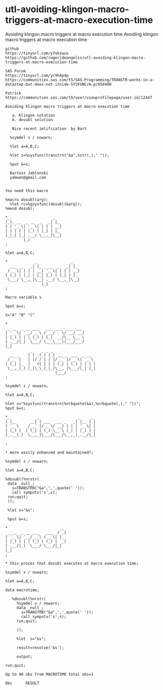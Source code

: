 # utl-avoiding-klingon-macro-triggers-at-macro-execution-time
Avoiding klingon macro triggers at macro execution time 
    Avoiding klingon macro triggers at macro execution time                                                                        
                                                                                                                                   
    github                                                                                                                         
    https://tinyurl.com/y7ohzwux                                                                                                   
    https://github.com/rogerjdeangelis/utl-avoiding-klingon-macro-triggers-at-macro-execution-time                                 
                                                                                                                                   
    SAS Forum                                                                                                                      
    https://tinyurl.com/yc9h4p4p                                                                                                   
    https://communities.sas.com/t5/SAS-Programming/TRANSTR-works-in-a-datastep-but-does-not-inside-SYSFUNC/m-p/658400              
                                                                                                                                   
    Patrick                                                                                                                        
    https://communities.sas.com/t5/user/viewprofilepage/user-id/12447                                                              
                                                                                                                                   
    Avoiding klingon macro triggers at macro execution time                                                                        
                                                                                                                                   
       a. Klingon solution                                                                                                         
       b. dosubl solution                                                                                                          
      
       Nice recent imlification  by Bart                            
                                                
      %symdel s / nowarn;                             
                                                
      %let a=A,B,C;                                   
                                                
      %let s=%sysfunc(transtrn("&a",%str(,)," "));    
                                                
      %put &=s;                                       
                                                
      Bartosz Jablonski                               
      yabwon@gmail.com                                
                                                
                                                                                                                             
    You need this macro                                                                                                            
                                                                                                                                   
    %macro dosubl(arg);                                                                                                            
      %let rc=%qsysfunc(dosubl(&arg));                                                                                             
    %mend dosubl;                                                                                                                  
                                                                                                                                   
    *_                   _                                                                                                         
    (_)_ __  _ __  _   _| |_                                                                                                       
    | | '_ \| '_ \| | | | __|                                                                                                      
    | | | | | |_) | |_| | |_                                                                                                       
    |_|_| |_| .__/ \__,_|\__|                                                                                                      
            |_|                                                                                                                    
    ;                                                                                                                              
                                                                                                                                   
    %let a=A,B,C;                                                                                                                  
                                                                                                                                   
    *            _               _                                                                                                 
      ___  _   _| |_ _ __  _   _| |_                                                                                               
     / _ \| | | | __| '_ \| | | | __|                                                                                              
    | (_) | |_| | |_| |_) | |_| | |_                                                                                               
     \___/ \__,_|\__| .__/ \__,_|\__|                                                                                              
                    |_|                                                                                                            
    ;                                                                                                                              
                                                                                                                                   
    Macro variable s                                                                                                               
                                                                                                                                   
    %put &=s;                                                                                                                      
                                                                                                                                   
    S="A" "B" "C"                                                                                                                  
                                                                                                                                   
    *                                                                                                                              
     _ __  _ __ ___   ___ ___  ___ ___                                                                                             
    | '_ \| '__/ _ \ / __/ _ \/ __/ __|                                                                                            
    | |_) | | | (_) | (_|  __/\__ \__ \                                                                                            
    | .__/|_|  \___/ \___\___||___/___/                                                                                            
    |_|                                                                                                                            
               _    _ _ _                                                                                                          
      __ _    | | _(_) (_) __ _  ___  _ __                                                                                         
     / _` |   | |/ / | | |/ _` |/ _ \| '_ \                                                                                        
    | (_| |_  |   <| | | | (_| | (_) | | | |                                                                                       
     \__,_(_) |_|\_\_|_|_|\__, |\___/|_| |_|                                                                                       
                          |___/                                                                                                    
    ;                                                                                                                              
                                                                                                                                   
    %symdel s / nowarn;                                                                                                            
                                                                                                                                   
    %let a=A,B,C;                                                                                                                  
                                                                                                                                   
    %let s="%sysfunc(transtrn(%nrbquote(&a),%nrbquote(,)," "))";                                                                   
    %put &=s;                                                                                                                      
                                                                                                                                   
    *_            _                 _     _                                                                                        
    | |__      __| | ___  ___ _   _| |__ | |                                                                                       
    | '_ \    / _` |/ _ \/ __| | | | '_ \| |                                                                                       
    | |_) |  | (_| | (_) \__ \ |_| | |_) | |                                                                                       
    |_.__(_)  \__,_|\___/|___/\__,_|_.__/|_|                                                                                       
                                                                                                                                   
    ;                                                                                                                              
                                                                                                                                   
    * more easily enhanced and maintained?;                                                                                        
                                                                                                                                   
    %symdel s / nowarn;                                                                                                            
                                                                                                                                   
    %let a=A,B,C;                                                                                                                  
                                                                                                                                   
    %dosubl(%nrstr(                                                                                                                
     data _null_;                                                                                                                  
       s=TRANSTRN("&a",',',quote(' '));                                                                                            
       call symputx('s',s);                                                                                                        
     run;quit;                                                                                                                     
     ));                                                                                                                           
                                                                                                                                   
     %let s="&s";                                                                                                                  
                                                                                                                                   
     %put &=s;                                                                                                                     
                                                                                                                                   
    *                       __                                                                                                     
     _ __  _ __ ___   ___  / _|                                                                                                    
    | '_ \| '__/ _ \ / _ \| |_                                                                                                     
    | |_) | | | (_) | (_) |  _|                                                                                                    
    | .__/|_|  \___/ \___/|_|                                                                                                      
    |_|                                                                                                                            
    ;                                                                                                                              
                                                                                                                                   
    * this proces that dosubl executes at macro execution time;                                                                    
                                                                                                                                   
    %symdel s / nowarn;                                                                                                            
                                                                                                                                   
    %let a=A,B,C;                                                                                                                  
                                                                                                                                   
    data macrotime;                                                                                                                
                                                                                                                                   
       %dosubl(%nrstr(                                                                                                             
         %symdel s / nowarn;                                                                                                       
         data _null_;                                                                                                              
           s=TRANSTRN("&a",',',quote(' '));                                                                                        
           call symputx('s',s);                                                                                                    
         run;quit;                                                                                                                 
                                                                                                                                   
         ));                                                                                                                       
                                                                                                                                   
         %let  s="&s";                                                                                                             
                                                                                                                                   
         result=resolve('&s');                                                                                                     
                                                                                                                                   
         output;                                                                                                                   
                                                                                                                                   
    run;quit;                                                                                                                      
                                                                                                                                   
    Up to 40 obs from MACROTIME total obs=1                                                                                        
                                                                                                                                   
    Obs      RESULT                                                                                                                
                                                                                                                                   
                                                                                                                                   
